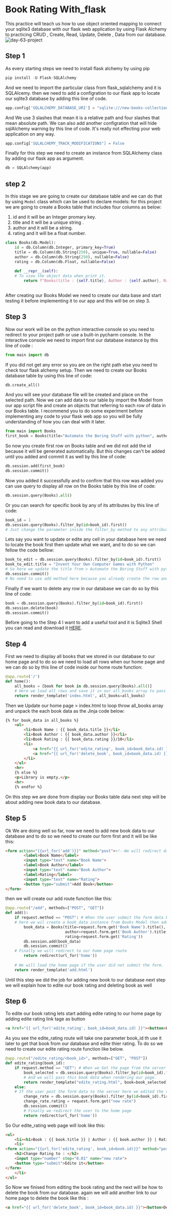 # Book Rating With_flask
This practice will teach us how to use object oriented mapping to connect your sqlite3 database with our flask web application by using Flask Alchemy to practicing CRUD , Create, Read, Update, Delete , Data from our database.
![day-63-project](https://user-images.githubusercontent.com/57592040/160295073-a1bd343d-4e4c-4d36-ac3c-5f4049a0a141.gif)

## Step 1
As every starting steps we need to install flask alchemy by using pip 
```python
pip install -U Flask-SQLAlchemy
```
And we need to import the particular class from flask_sqlalchemy and it is SQLAlcemy.
then we need to add a configration to our flask app to locate our sqlite3 database by adding this line of code.
```python
app.config['SQLALCHEMY_DATABASE_URI'] = "sqlite:///new-books-collection.db"
```
And We use 3 slashes that mean it is a relative path and four slashes that mean absolute path.
We can also add another configration that will hide sqlAlchemy warning by this line of code. It's really not effecting your web application on any way.
```python
app.config['SQLALCHEMY_TRACK_MODIFICATIONS"] = False
```
Finally for this step we need to create an instance from SQLAlchemy class by adding our flask app as argument.
```python
db = SQLAlchemy(app)
```
## step 2
In this stage we are going to create our database table and we can do that by using `Model` class which can be used to declare models:
for this project we are going to create a Books table that includes four columns as below:
1. id and it will be an Integer promary key.
2. title and it will be a unique string .
3. author and it will be a string.
4. rating and it will be a float number.

```python
class Books(db.Model):
    id = db.Column(db.Integer, primary_key=True)
    title = db.Column(db.String(250), unique=True, nullable=False)
    author = db.Column(db.String(250), nullable=False)
    rating = db.Column(db.Float, nullable=False)
    
    def __repr__(self):
    # To view the object data when print it.
        return f"Books(title : {self.title}, Author : {self.author}, Rating : {self.rating}/10 )"
           
```
After creating our Books Model we need to create our data base and start testing it before implementing it to our app and this will be on step 3.
## Step 3
Now our work will be on the python interactive console so you need to redirect to your project path or use a bulit-in pycharm console.
In the interactive console we need to import first our database instance by this line of code :
```python 
from main import db
```
If you did not get any error so you are on the right path else you need to check tour flask alchemy setup.
Then we need to create our Books database table by using this line of code:
```python
db.create_all()
```
And you will see your database file will be created and place on the selected path.
Now we can add data to our table by import the Model from our app script file and create an objects that referring to each row of data in our Books table.
I recommend you to do some experiment before implementing any code to your flask web app so you will be fully understanding of how you can deal with it later.
```python 
from main import Books
first_book = Books(title="Automate the Boring Stuff with python", author="Al Sweigart", rating=10.0)
```
So now you create first row on Books table and we did not add the id because it will be generated automatically. 
But this changes can't be added until you added and commit it as well by this line of code:
```python
db.session.add(first_book)
db.session.commit()
```
Now you added it successfully and to confirm that this row was added you can use query to display all row on the Books table by this line of code:
```python
db.session.query(Books).all()
```
Or you can search for specific book by any of its attributes by this line of code:
```python
book_id = 1
db.session.query(Books).filter_by(id=book_id).first()
# Just change the parameter inside the filter_by method to any attributes withen Books Model.
```
Lets say you want to update or edite any cell in your database here we need to locate the book first then update what we want, and to do so we can fellow the code bellow:
```python
book_to_edit = db.session.query(Books).filter_by(id=book_id).first()
book_to_edit.title = "Invent Your Own Computer Games with Python"
# So here we update the title from > Automate the Boring Stuff with python TO  Invent Your Own Computer Games with Python
db.session.commit()
# No need to use add method here because you already create the row and you just update it as well
```
Finally if we want to delete any row in our database we can do so by this line of code:
```python
book = db.session.query(Books).filter_by(id=book_id).first()
db.session.delete(book)
db.session.commit()
```
Before going to the Step 4 I want to add a useful tool and it is Sqlite3 Shell you can read and download it [HERE](https://www.sqlite.org/download.html).
## Step 4
First we need to display all books that we stored in our database to our home page and to do so we need to load all rows when our home page and we can do so by this line of code inside our home route function:
```python
@app.route('/')
def home():
    all_books = [book for book in db.session.query(Books).all()]
    # Here we load all rows and save it in our all_books array to pass it to our home page and unpack it.
    return render_template('index.html', all_books=all_books)
```
Then we Update our home page > index.html to loop throw all_books array and unpack the each book data as the Jinja code below:
```html
{% for book_data in all_books %}
    <ul>
        <li>Book Name : {{ book_data.title }}</li>
        <li>Book Author : {{ book_data.author }}</li>
        <li>Book Rating : {{ book_data.rating }}/10</li>
        <li>
            <a href="{{ url_for('edite_rating', book_id=book_data.id) }}"><button>Edite Rating</button></a>
            <a href="{{ url_for('delete_book', book_id=book_data.id) }}"><button>Delete</button></a>
        </li>
    </ul>
    <hr>
    {% else %}
    <p>Library is empty.</p>
    <hr>
    {% endfor %}
```
On this step we are done from display our Books table data next step will be about adding new book data to our database.
## Step 5
Ok We are doing well so far, now we need to add new book data to our database and to do so we need to create our form first and it will be like this:
```html
<form action="{{url_for('add')}}" method="post"><!--We will redirect data to our add route function with post -->
        <label>Book Name</label>
        <input type="text" name="Book Name">
        <label>Book Author</label>
        <input type="text" name="Book Author">
        <label>Rating</label>
        <input type="text" name="Rating">
        <button type="submit">Add Book</button>
</form>
```
then we will create our add route function like this:
```python
@app.route("/add", methods=["POST", "GET"])
def add():
    if request.method == "POST": # When the user submit the form data by POST Request to send data to server.
    # here we wil create a book_data instance from Books Model then added and commit it as well
        book_data = Books(title=request.form.get('Book Name').title(),
                          author=request.form.get('Book Author').title(),
                          rating=request.form.get('Rating'))
        db.session.add(book_data)
        db.session.commit()
    # Finally we will redirect to our home page route
        return redirect(url_for('home'))
    
    # We will load the home page if the user did not submit the form.
    return render_template('add.html')
```
Until this step we did the job for adding new book to our database next step we will explain how to edite our book rating and deleting book as well
## Step 6
To edite our book rating lets start adding edite rating to our home page by adding edite rating link tage as button 
```html
<a href="{{ url_for('edite_rating', book_id=book_data.id) }}"><button>Edite Rating</button></a>
```
As you see the edite_rating route will take one parameter book_id th use it later to get that book from our database and edite thier rating. To do so we need to create our edite rating route function like below.
```python
@app.route("/edite_rating/<book_id>", methods=["GET", "POST"])
def edite_rating(book_id):
    if request.method == "GET": # When we Get the page from the server we will load the specified book data.
        book_selected = db.session.query(Books).filter_by(id=book_id).first()
        # And we will pass this book data when rendering our page.
        return render_template("edite_rating.html", book=book_selected)
    else:
    # If the user post the form data to the server here we edited the rating and commit it as well.
        change_rate = db.session.query(Books).filter_by(id=book_id).first()
        change_rate.rating = request.form.get("new rate")
        db.session.commit()
        # Finally we redirect the user to the home page
        return redirect(url_for('home'))
```
So Our edite_rating web page will look like this:
```html
<ul>
    <li><h1>Book : {{ book.title }} | Author : {{ book.author }} | Rating : {{ book.rating }}</h1></li>
    <li>
<form action="{{url_for('edite_rating', book_id=book.id)}}" method="post">
    <h2>Change Rating to : </h2>
    <input type="number" step="0.01" name="new rate">
    <button type="submit">Edite it</button>
</form>
    </li>
</ul>
```
So Now we finised from editing the book rating and the next will be how to delete the book from our database.
again we will add another link to our home page to delete the book like this :
```html
<a href="{{ url_for('delete_book', book_id=book_data.id) }}"><button>Delete</button></a>
```
